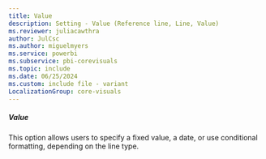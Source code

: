 ```yaml
---
title: Value
description: Setting - Value (Reference line, Line, Value)
ms.reviewer: juliacawthra
author: JulCsc
ms.author: miguelmyers
ms.service: powerbi
ms.subservice: pbi-corevisuals
ms.topic: include
ms.date: 06/25/2024
ms.custom: include file - variant
LocalizationGroup: core-visuals
---
```

##### Value

This option allows users to specify a fixed value, a date, or use conditional formatting, depending on the line type.
